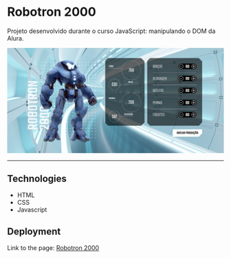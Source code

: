# Robotron 2000

Projeto desenvolvido durante o curso JavaScript: manipulando o DOM da Alura.

<img alt="A image of the page of Robotron 2000." title="ConvertCaseGif" src="./github/robotron-2000.png">

<hr>

## Technologies

- HTML
- CSS
- Javascript

## Deployment

<p>Link to the page: 
<a href="https://guilhermerocha0.github.io/robotron-2000/"
rel="noopener noreferrer" target="_blank">Robotron 2000</a>
</p>
